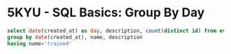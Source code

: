 # **5KYU** - SQL Basics: Group By Day
```sql
select date(created_at) as day, description, count(distinct id) from events
group by date(created_at), name, description
having name='trained'
```